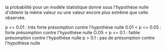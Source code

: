 
la probabilité pour un modèle statistique donné sous l'hypothèse nulle d'obtenir la même valeur ou une valeur encore plus extrême que celle observée.

p <= 0.01 : très forte présomption contre l'hypothèse nulle
0.01 < p <= 0.05 : forte présomption contre l'hypothèse nulle
O.O5 < p <= 0.1 : faible présomption contre l'hypothèse nulle
p > 0.1 : pas de présomption contre l'hypothèse nulle
